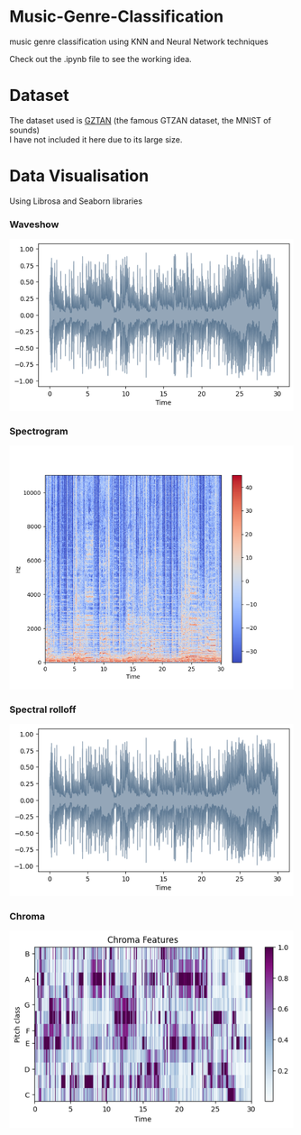# Music-Genre-Classification
music genre classification using KNN and Neural Network techniques  
  
Check out the .ipynb file to see the working idea.

# Dataset
The dataset used is [GZTAN](https://www.kaggle.com/datasets/andradaolteanu/gtzan-dataset-music-genre-classification) (the famous GTZAN dataset, the MNIST of sounds)  
I have not included it here due to its large size.  

# Data Visualisation
Using Librosa and Seaborn libraries  

<h3>Waveshow</h3>  
  
![waveform-plot](Images/waveshow.png)

<h3>Spectrogram</h3>  

![waveform-plot](Images/spectrogram.png)  

<h3>Spectral rolloff</h3>  

![waveform-plot](Images/waveshow.png)  

<h3>Chroma</h3>   

![waveform-plot](Images/chroma.png)








